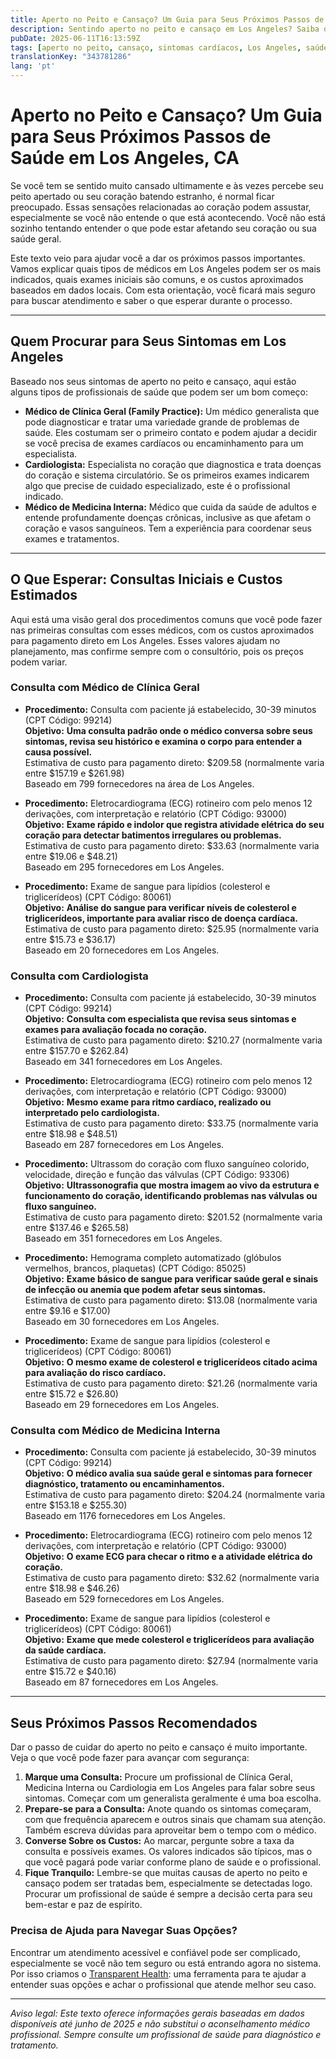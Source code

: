 ```yaml
---
title: Aperto no Peito e Cansaço? Um Guia para Seus Próximos Passos de Saúde em Los Angeles, CA  
description: Sentindo aperto no peito e cansaço em Los Angeles? Saiba quem procurar, procedimentos comuns e custos esperados para tomar decisões certas sobre sua saúde.  
pubDate: 2025-06-11T16:13:59Z
tags: [aperto no peito, cansaço, sintomas cardíacos, Los Angeles, saúde, transparência de custos, clínica geral, cardiologia, medicina interna]
translationKey: "343781286"
lang: 'pt'
---
```


# Aperto no Peito e Cansaço? Um Guia para Seus Próximos Passos de Saúde em Los Angeles, CA

Se você tem se sentido muito cansado ultimamente e às vezes percebe seu peito apertado ou seu coração batendo estranho, é normal ficar preocupado. Essas sensações relacionadas ao coração podem assustar, especialmente se você não entende o que está acontecendo. Você não está sozinho tentando entender o que pode estar afetando seu coração ou sua saúde geral.

Este texto veio para ajudar você a dar os próximos passos importantes. Vamos explicar quais tipos de médicos em Los Angeles podem ser os mais indicados, quais exames iniciais são comuns, e os custos aproximados baseados em dados locais. Com esta orientação, você ficará mais seguro para buscar atendimento e saber o que esperar durante o processo.

---

## Quem Procurar para Seus Sintomas em Los Angeles

Baseado nos seus sintomas de aperto no peito e cansaço, aqui estão alguns tipos de profissionais de saúde que podem ser um bom começo:

- **Médico de Clínica Geral (Family Practice):** Um médico generalista que pode diagnosticar e tratar uma variedade grande de problemas de saúde. Eles costumam ser o primeiro contato e podem ajudar a decidir se você precisa de exames cardíacos ou encaminhamento para um especialista.
- **Cardiologista:** Especialista no coração que diagnostica e trata doenças do coração e sistema circulatório. Se os primeiros exames indicarem algo que precise de cuidado especializado, este é o profissional indicado.
- **Médico de Medicina Interna:** Médico que cuida da saúde de adultos e entende profundamente doenças crônicas, inclusive as que afetam o coração e vasos sanguíneos. Tem a experiência para coordenar seus exames e tratamentos.

---

## O Que Esperar: Consultas Iniciais e Custos Estimados

Aqui está uma visão geral dos procedimentos comuns que você pode fazer nas primeiras consultas com esses médicos, com os custos aproximados para pagamento direto em Los Angeles. Esses valores ajudam no planejamento, mas confirme sempre com o consultório, pois os preços podem variar.

### Consulta com Médico de Clínica Geral

- **Procedimento:** Consulta com paciente já estabelecido, 30-39 minutos (CPT Código: 99214)  
  **Objetivo:** **Uma consulta padrão onde o médico conversa sobre seus sintomas, revisa seu histórico e examina o corpo para entender a causa possível.**  
  Estimativa de custo para pagamento direto: $209.58 (normalmente varia entre $157.19 e $261.98)  
  Baseado em 799 fornecedores na área de Los Angeles.

- **Procedimento:** Eletrocardiograma (ECG) rotineiro com pelo menos 12 derivações, com interpretação e relatório (CPT Código: 93000)  
  **Objetivo:** **Exame rápido e indolor que registra atividade elétrica do seu coração para detectar batimentos irregulares ou problemas.**  
  Estimativa de custo para pagamento direto: $33.63 (normalmente varia entre $19.06 e $48.21)  
  Baseado em 295 fornecedores em Los Angeles.

- **Procedimento:** Exame de sangue para lipídios (colesterol e triglicerídeos) (CPT Código: 80061)  
  **Objetivo:** **Análise do sangue para verificar níveis de colesterol e triglicerídeos, importante para avaliar risco de doença cardíaca.**  
  Estimativa de custo para pagamento direto: $25.95 (normalmente varia entre $15.73 e $36.17)  
  Baseado em 20 fornecedores em Los Angeles.

### Consulta com Cardiologista

- **Procedimento:** Consulta com paciente já estabelecido, 30-39 minutos (CPT Código: 99214)  
  **Objetivo:** **Consulta com especialista que revisa seus sintomas e exames para avaliação focada no coração.**  
  Estimativa de custo para pagamento direto: $210.27 (normalmente varia entre $157.70 e $262.84)  
  Baseado em 341 fornecedores em Los Angeles.

- **Procedimento:** Eletrocardiograma (ECG) rotineiro com pelo menos 12 derivações, com interpretação e relatório (CPT Código: 93000)  
  **Objetivo:** **Mesmo exame para ritmo cardíaco, realizado ou interpretado pelo cardiologista.**  
  Estimativa de custo para pagamento direto: $33.75 (normalmente varia entre $18.98 e $48.51)  
  Baseado em 287 fornecedores em Los Angeles.

- **Procedimento:** Ultrassom do coração com fluxo sanguíneo colorido, velocidade, direção e função das válvulas (CPT Código: 93306)  
  **Objetivo:** **Ultrassonografia que mostra imagem ao vivo da estrutura e funcionamento do coração, identificando problemas nas válvulas ou fluxo sanguíneo.**  
  Estimativa de custo para pagamento direto: $201.52 (normalmente varia entre $137.46 e $265.58)  
  Baseado em 351 fornecedores em Los Angeles.

- **Procedimento:** Hemograma completo automatizado (glóbulos vermelhos, brancos, plaquetas) (CPT Código: 85025)  
  **Objetivo:** **Exame básico de sangue para verificar saúde geral e sinais de infecção ou anemia que podem afetar seus sintomas.**  
  Estimativa de custo para pagamento direto: $13.08 (normalmente varia entre $9.16 e $17.00)  
  Baseado em 30 fornecedores em Los Angeles.

- **Procedimento:** Exame de sangue para lipídios (colesterol e triglicerídeos) (CPT Código: 80061)  
  **Objetivo:** **O mesmo exame de colesterol e triglicerídeos citado acima para avaliação do risco cardíaco.**  
  Estimativa de custo para pagamento direto: $21.26 (normalmente varia entre $15.72 e $26.80)  
  Baseado em 29 fornecedores em Los Angeles.

### Consulta com Médico de Medicina Interna

- **Procedimento:** Consulta com paciente já estabelecido, 30-39 minutos (CPT Código: 99214)  
  **Objetivo:** **O médico avalia sua saúde geral e sintomas para fornecer diagnóstico, tratamento ou encaminhamentos.**  
  Estimativa de custo para pagamento direto: $204.24 (normalmente varia entre $153.18 e $255.30)  
  Baseado em 1176 fornecedores em Los Angeles.

- **Procedimento:** Eletrocardiograma (ECG) rotineiro com pelo menos 12 derivações, com interpretação e relatório (CPT Código: 93000)  
  **Objetivo:** **O exame ECG para checar o ritmo e a atividade elétrica do coração.**  
  Estimativa de custo para pagamento direto: $32.62 (normalmente varia entre $18.98 e $46.26)  
  Baseado em 529 fornecedores em Los Angeles.

- **Procedimento:** Exame de sangue para lipídios (colesterol e triglicerídeos) (CPT Código: 80061)  
  **Objetivo:** **Exame que mede colesterol e triglicerídeos para avaliação da saúde cardíaca.**  
  Estimativa de custo para pagamento direto: $27.94 (normalmente varia entre $15.72 e $40.16)  
  Baseado em 87 fornecedores em Los Angeles.

---

## Seus Próximos Passos Recomendados

Dar o passo de cuidar do aperto no peito e cansaço é muito importante. Veja o que você pode fazer para avançar com segurança:

1. **Marque uma Consulta:** Procure um profissional de Clínica Geral, Medicina Interna ou Cardiologia em Los Angeles para falar sobre seus sintomas. Começar com um generalista geralmente é uma boa escolha.
2. **Prepare-se para a Consulta:** Anote quando os sintomas começaram, com que frequência aparecem e outros sinais que chamam sua atenção. Também escreva dúvidas para aproveitar bem o tempo com o médico.
3. **Converse Sobre os Custos:** Ao marcar, pergunte sobre a taxa da consulta e possíveis exames. Os valores indicados são típicos, mas o que você pagará pode variar conforme plano de saúde e o profissional.
4. **Fique Tranquilo:** Lembre-se que muitas causas de aperto no peito e cansaço podem ser tratadas bem, especialmente se detectadas logo. Procurar um profissional de saúde é sempre a decisão certa para seu bem-estar e paz de espírito.

### Precisa de Ajuda para Navegar Suas Opções?

Encontrar um atendimento acessível e confiável pode ser complicado, especialmente se você não tem seguro ou está entrando agora no sistema. Por isso criamos o [Transparent Health](https://transparenthealth.ai): uma ferramenta para te ajudar a entender suas opções e achar o profissional que atende melhor seu caso.

---

*Aviso legal: Este texto oferece informações gerais baseadas em dados disponíveis até junho de 2025 e não substitui o aconselhamento médico profissional. Sempre consulte um profissional de saúde para diagnóstico e tratamento.*